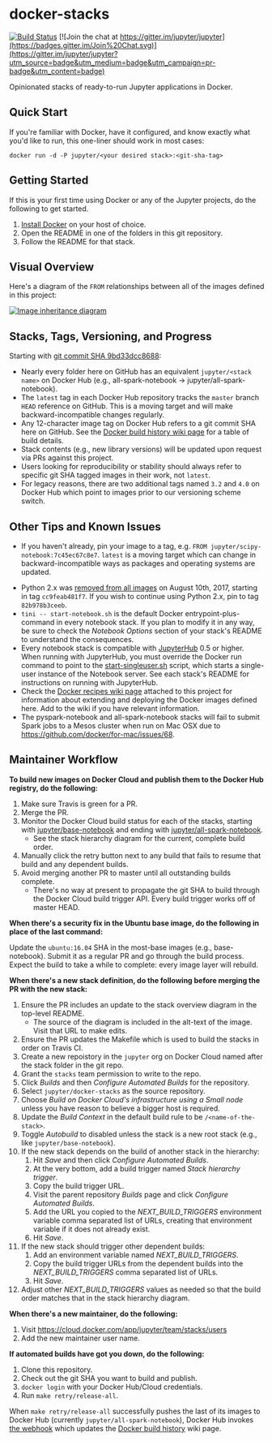 # docker-stacks

[![Build Status](https://travis-ci.org/zgsolucoes/docker-stacks.svg?branch=master)](https://travis-ci.org/zgsolucoes/docker-stacks)
[![Join the chat at https://gitter.im/jupyter/jupyter](https://badges.gitter.im/Join%20Chat.svg)](https://gitter.im/jupyter/jupyter?utm_source=badge&utm_medium=badge&utm_campaign=pr-badge&utm_content=badge)

Opinionated stacks of ready-to-run Jupyter applications in Docker.

## Quick Start

If you're familiar with Docker, have it configured, and know exactly what you'd like to run, this one-liner should work in most cases:

```
docker run -d -P jupyter/<your desired stack>:<git-sha-tag>
```

## Getting Started

If this is your first time using Docker or any of the Jupyter projects, do the following to get started.

1. [Install Docker](https://docs.docker.com/installation/) on your host of choice.
2. Open the README in one of the folders in this git repository.
3. Follow the README for that stack.

## Visual Overview

Here's a diagram of the `FROM` relationships between all of the images defined in this project:

[![Image inheritance diagram](internal/inherit-diagram.svg)](http://interactive.blockdiag.com/?compression=deflate&src=eJyFzTEPgjAQhuHdX9Gws5sQjGzujsaYKxzmQrlr2msMGv-71K0srO_3XGud9NNA8DSfgzESCFlBSdi0xkvQAKTNugw4QnL6GIU10hvX-Zh7Z24OLLq2SjaxpvP10lX35vCf6pOxELFmUbQiUz4oQhYzMc3gCrRt2cWe_FKosmSjyFHC6OS1AwdQWCtyj7sfh523_BI9hKlQ25YdOFdv5fcH0kiEMA)

## Stacks, Tags, Versioning, and Progress

Starting with [git commit SHA 9bd33dcc8688](https://github.com/jupyter/docker-stacks/tree/9bd33dcc8688):

* Nearly every folder here on GitHub has an equivalent `jupyter/<stack name>` on Docker Hub (e.g., all-spark-notebook &rarr; jupyter/all-spark-notebook).
* The `latest` tag in each Docker Hub repository tracks the `master` branch `HEAD` reference on GitHub.
  This is a moving target and will make backward-incompatible changes regularly.
* Any 12-character image tag on Docker Hub refers to a git commit SHA here on GitHub. See the [Docker build history wiki page](https://github.com/jupyter/docker-stacks/wiki/Docker-build-history) for a table of build details.
* Stack contents (e.g., new library versions) will be updated upon request via PRs against this project.
* Users looking for reproducibility or stability should always refer to specific git SHA tagged images in their work, not `latest`.
* For legacy reasons, there are two additional tags named `3.2` and `4.0` on Docker Hub which point to images prior to our versioning scheme switch.

## Other Tips and Known Issues

- If you haven't already, pin your image to a tag, e.g. `FROM jupyter/scipy-notebook:7c45ec67c8e7`.
  `latest` is a moving target which can change in backward-incompatible ways as packages and operating systems are updated.
* Python 2.x was [removed from all images](https://github.com/jupyter/docker-stacks/pull/433) on August 10th, 2017, starting in tag `cc9feab481f7`. If you wish to continue using Python 2.x, pin to tag `82b978b3ceeb`.
* `tini -- start-notebook.sh` is the default Docker entrypoint-plus-command in every notebook stack. If you plan to modify it in any way, be sure to check the *Notebook Options* section of your stack's README to understand the consequences.
* Every notebook stack is compatible with [JupyterHub](https://jupyterhub.readthedocs.io) 0.5 or higher.  When running with JupyterHub, you must override the Docker run command to point to the [start-singleuser.sh](base-notebook/start-singleuser.sh) script, which starts a single-user instance of the Notebook server.  See each stack's README for instructions on running with JupyterHub.
* Check the [Docker recipes wiki page](https://github.com/jupyter/docker-stacks/wiki/Docker-Recipes) attached to this project for information about extending and deploying the Docker images defined here. Add to the wiki if you have relevant information.
* The pyspark-notebook and all-spark-notebook stacks will fail to submit Spark jobs to a Mesos cluster when run on Mac OSX due to https://github.com/docker/for-mac/issues/68.

## Maintainer Workflow

**To build new images on Docker Cloud and publish them to the Docker Hub registry, do the following:**

1. Make sure Travis is green for a PR.
2. Merge the PR.
3. Monitor the Docker Cloud build status for each of the stacks, starting with [jupyter/base-notebook](https://cloud.docker.com/app/jupyter/repository/docker/jupyter/base-notebook/general) and ending with [jupyter/all-spark-notebook](https://cloud.docker.com/app/jupyter/repository/docker/jupyter/all-spark-notebook/general).
    * See the stack hierarchy diagram for the current, complete build order.
4. Manually click the retry button next to any build that fails to resume that build and any dependent builds.
5. Avoid merging another PR to master until all outstanding builds complete.
    * There's no way at present to propagate the git SHA to build through the Docker Cloud build trigger API. Every build trigger works off of master HEAD.

**When there's a security fix in the Ubuntu base image, do the following in place of the last command:**

Update the `ubuntu:16.04` SHA in the most-base images (e.g., base-notebook). Submit it as a regular PR and go through the build process. Expect the build to take a while to complete: every image layer will rebuild.

**When there's a new stack definition, do the following before merging the PR with the new stack:**

1. Ensure the PR includes an update to the stack overview diagram in the top-level README.
    * The source of the diagram is included in the alt-text of the image. Visit that URL to make edits.
2. Ensure the PR updates the Makefile which is used to build the stacks in order on Travis CI.
3. Create a new repoistory in the `jupyter` org on Docker Cloud named after the stack folder in the git repo.
4. Grant the `stacks` team permission to write to the repo.
5. Click *Builds* and then *Configure Automated Builds* for the repository.
6. Select `jupyter/docker-stacks` as the source repository.
7. Choose *Build on Docker Cloud's infrastructure using a Small node* unless you have reason to believe a bigger host is required.
8. Update the *Build Context* in the default build rule to be `/<name-of-the-stack>`.
9. Toggle *Autobuild* to disabled unless the stack is a new root stack (e.g., like `jupyter/base-notebook`).
10. If the new stack depends on the build of another stack in the hierarchy:
    1. Hit *Save* and then click *Configure Automated Builds*.
    2. At the very bottom, add a build trigger named *Stack hierarchy trigger*.
    3. Copy the build trigger URL.
    4. Visit the parent repository *Builds* page and click *Configure Automated Builds*.
    5. Add the URL you copied to the *NEXT_BUILD_TRIGGERS* environment variable comma separated list of URLs, creating that environment variable if it does not already exist.
    6. Hit *Save*.
11. If the new stack should trigger other dependent builds:
    1. Add an environment variable named *NEXT_BUILD_TRIGGERS*.
    2. Copy the build trigger URLs from the dependent builds into the *NEXT_BUILD_TRIGGERS* comma separated list of URLs.
    3. Hit *Save*.
12. Adjust other *NEXT_BUILD_TRIGGERS* values as needed so that the build order matches that in the stack hierarchy diagram.

**When there's a new maintainer, do the following:**

1. Visit https://cloud.docker.com/app/jupyter/team/stacks/users
2. Add the new maintainer user name.

**If automated builds have got you down, do the following:**

1. Clone this repository.
2. Check out the git SHA you want to build and publish.
3. `docker login` with your Docker Hub/Cloud credentials.
4. Run `make retry/release-all`.

When `make retry/release-all` successfully pushes the last of its images to Docker Hub (currently `jupyter/all-spark-notebook`), Docker Hub invokes [the webhook](https://github.com/jupyter/docker-stacks/blob/master/internal/docker-stacks-webhook/) which updates the [Docker build history](https://github.com/jupyter/docker-stacks/wiki/Docker-build-history) wiki page.
